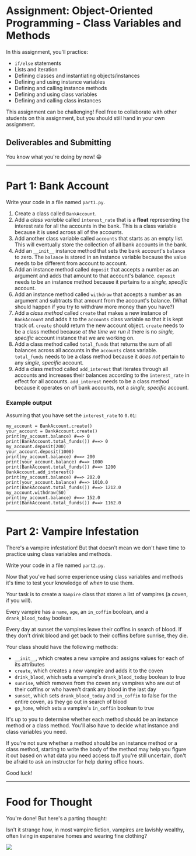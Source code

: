 # Assignment: Object-Oriented Programming - Class Variables and Methods

In this assignment, you'll practice:

* `if/else` statements
* Lists and iteration
* Defining classes and instantiating objects/instances
* Defining and using instance variables
* Defining and calling instance methods
* Defining and using class variables
* Defining and calling class instances

This assignment can be challenging! Feel free to collaborate with other students on this assignment, but you should still hand in your own assignment.

## Deliverables and Submitting

You know what you're doing by now! :grin:

---

# Part 1: Bank Account

Write your code in a file named `part1.py`.

1. Create a class called `BankAccount`.
1. Add a *class variable* called `interest_rate` that is a **float** representing the interest rate for all the accounts in the bank. This is a class variable because it is used across all of the accounts.
1. Add another class variable called `accounts` that starts as an empty list. This will eventually store the collection of all bank accounts in the bank.
1. Add an `__init__` instance method that sets the bank account's `balance` to zero.
   The `balance` is stored in an instance variable because the value needs to be different from account to account.
1. Add an instance method called `deposit` that accepts a number as an argument and adds that amount to that account's balance.
   `deposit` needs to be an instance method because it pertains to a *single, specific* account.
1. Add an instance method called `withdraw` that accepts a number as an argument and subtracts that amount from the account's balance.
   (What should happen if you try to withdraw more money than you have?)
1. Add a *class method* called `create` that makes a new instance of `BankAccount` and adds it to the `accounts` class variable so that it is kept track of.
  `create` should return the new account object.
  `create` needs to be a class method because *at the time we run it* there is no *single, specific* account instance that we are working on.
1. Add a class method called `total_funds` that returns the sum of all balances across all accounts in the `accounts` class variable.  
   `total_funds` needs to be a class method because it *does not* pertain to any *single, specific* account.
1. Add a class method called `add_interest` that iterates through all accounts and increases their balances according to the `interest_rate` in effect for all accounts.
   `add_interest` needs to be a class method because it operates on _all_ bank accounts, not a _single, specific_ account.

### Example output

Assuming that you have set the `interest_rate` to `0.01`:

```
my_account = BankAccount.create()
your_account = BankAccount.create()
print(my_account.balance) #==> 0
print(BankAccount.total_funds()) #==> 0
my_account.deposit(200)
your_account.deposit(1000)
print(my_account.balance) #==> 200
print(your_account.balance) #==> 1000
print(BankAccount.total_funds()) #==> 1200
BankAccount.add_interest()
print(my_account.balance) #==> 202.0
print(your_account.balance) #==> 1010.0
print(BankAccount.total_funds()) #==> 1212.0
my_account.withdraw(50)
print(my_account.balance) #==> 152.0
print(BankAccount.total_funds()) #==> 1162.0
```

---

# Part 2: Vampire Infestation

There's a vampire infestation! But that doesn't mean we don't have time to practice using class variables and methods.

Write your code in a file named `part2.py`.

Now that you've had some experience using class variables and methods it's time to test your knowledge of _when_ to use them.

Your task is to create a `Vampire` class that stores a list of vampires (a coven, if you will).

Every vampire has a `name`, `age`, an `in_coffin` boolean, and a `drank_blood_today` boolean.

Every day at sunset the vampires leave their coffins in search of blood. If they don't drink blood and get back to their coffins before sunrise, they die.

Your class should have the following methods:

* `__init__`, which creates a new vampire and assigns values for each of its attributes
* `create`, which creates a new vampire and adds it to the coven
* `drink_blood`, which sets a vampire's `drank_blood_today` boolean to true
* `sunrise`, which removes from the coven any vampires who are out of their coffins or who haven't drank any blood in the last day
* `sunset`, which sets `drank_blood_today` and `in_coffin` to false for the entire coven, as they go out in search of blood
* `go_home`, which sets a vampire's `in_coffin` boolean to true

It's up to you to determine whether each method should be an instance method or a class method. You'll also have to decide what instance and class variables you need.

If you're not sure whether a method should be an instance method or a class method, starting to write the body of the method may help you figure it out based on what data you need access to.If you're still uncertain, don't be afraid to ask an instructor for help during office hours.

Good luck!

---

# Food for Thought

You're done! But here's a parting thought:

Isn't it strange how, in most vampire fiction, vampires are lavishly wealthy, often living in expensive homes and wearing fine clothing?

![](https://media.giphy.com/media/Quauv5GIn3WR9OY7RS/source.gif)
